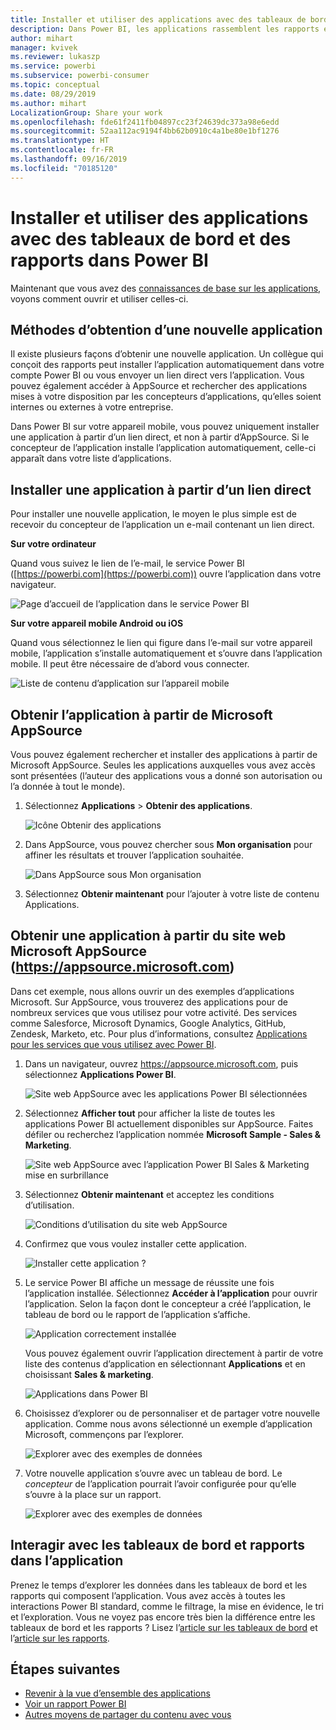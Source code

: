 ```yaml
---
title: Installer et utiliser des applications avec des tableaux de bord et des rapports dans Power BI
description: Dans Power BI, les applications rassemblent les rapports et tableaux de bord associés dans un même emplacement.
author: mihart
manager: kvivek
ms.reviewer: lukaszp
ms.service: powerbi
ms.subservice: powerbi-consumer
ms.topic: conceptual
ms.date: 08/29/2019
ms.author: mihart
LocalizationGroup: Share your work
ms.openlocfilehash: fde61f2411fb04897cc23f24639dc373a98e6edd
ms.sourcegitcommit: 52aa112ac9194f4bb62b0910c4a1be80e1bf1276
ms.translationtype: HT
ms.contentlocale: fr-FR
ms.lasthandoff: 09/16/2019
ms.locfileid: "70185120"
---
```

# <a name="install-and-use-apps-with-dashboards-and-reports-in-power-bi"></a>Installer et utiliser des applications avec des tableaux de bord et des rapports dans Power BI
Maintenant que vous avez des [connaissances de base sur les applications](end-user-apps.md), voyons comment ouvrir et utiliser celles-ci. 

## <a name="ways-to-get-a-new-app"></a>Méthodes d’obtention d’une nouvelle application
Il existe plusieurs façons d’obtenir une nouvelle application. Un collègue qui conçoit des rapports peut installer l’application automatiquement dans votre compte Power BI ou vous envoyer un lien direct vers l’application. Vous pouvez également accéder à AppSource et rechercher des applications mises à votre disposition par les concepteurs d’applications, qu’elles soient internes ou externes à votre entreprise. 

Dans Power BI sur votre appareil mobile, vous pouvez uniquement installer une application à partir d’un lien direct, et non à partir d’AppSource. Si le concepteur de l’application installe l’application automatiquement, celle-ci apparaît dans votre liste d’applications.

## <a name="install-an-app-from-a-direct-link"></a>Installer une application à partir d’un lien direct
Pour installer une nouvelle application, le moyen le plus simple est de recevoir du concepteur de l’application un e-mail contenant un lien direct.  

**Sur votre ordinateur** 

Quand vous suivez le lien de l’e-mail, le service Power BI ([https://powerbi.com](https://powerbi.com)) ouvre l’application dans votre navigateur. 

![Page d’accueil de l’application dans le service Power BI](./media/end-user-app-view/power-bi-app-from-link.png)

**Sur votre appareil mobile Android ou iOS** 

Quand vous sélectionnez le lien qui figure dans l’e-mail sur votre appareil mobile, l’application s’installe automatiquement et s’ouvre dans l’application mobile. Il peut être nécessaire de d’abord vous connecter. 

![Liste de contenu d’application sur l’appareil mobile](./media/end-user-app-view/power-bi-ios.png)

## <a name="get-the-app-from-microsoft-appsource"></a>Obtenir l’application à partir de Microsoft AppSource
Vous pouvez également rechercher et installer des applications à partir de Microsoft AppSource. Seules les applications auxquelles vous avez accès sont présentées (l’auteur des applications vous a donné son autorisation ou l’a donnée à tout le monde).

1. Sélectionnez **Applications**  > **Obtenir des applications**. 
   
    ![Icône Obtenir des applications](./media/end-user-app-view/power-bi-get-app2.png)    
2. Dans AppSource, vous pouvez chercher sous **Mon organisation** pour affiner les résultats et trouver l’application souhaitée.
   
    ![Dans AppSource sous Mon organisation](./media/end-user-app-view/power-bi-opportunity-app.png)
3. Sélectionnez **Obtenir maintenant** pour l’ajouter à votre liste de contenu Applications. 

## <a name="get-an-app-from-the-microsoft-appsource-website-httpsappsourcemicrosoftcom"></a>Obtenir une application à partir du site web Microsoft AppSource (https://appsource.microsoft.com)
Dans cet exemple, nous allons ouvrir un des exemples d’applications Microsoft. Sur AppSource, vous trouverez des applications pour de nombreux services que vous utilisez pour votre activité.  Des services comme Salesforce, Microsoft Dynamics, Google Analytics, GitHub, Zendesk, Marketo, etc. Pour plus d’informations, consultez [Applications pour les services que vous utilisez avec Power BI](../service-connect-to-services.md). 

1. Dans un navigateur, ouvrez https://appsource.microsoft.com, puis sélectionnez **Applications Power BI**.

    ![Site web AppSource avec les applications Power BI sélectionnées  ](./media/end-user-apps/power-bi-appsource.png)


2. Sélectionnez **Afficher tout** pour afficher la liste de toutes les applications Power BI actuellement disponibles sur AppSource. Faites défiler ou recherchez l’application nommée **Microsoft Sample - Sales & Marketing**.

    ![Site web AppSource avec l’application Power BI Sales & Marketing mise en surbrillance  ](./media/end-user-apps/power-bi-appsource-samples.png)

3. Sélectionnez **Obtenir maintenant** et acceptez les conditions d’utilisation.

    ![Conditions d’utilisation du site web AppSource ](./media/end-user-apps/power-bi-permission.png)


4. Confirmez que vous voulez installer cette application.

    ![Installer cette application ?  ](./media/end-user-apps/power-bi-app-install.png)

5. Le service Power BI affiche un message de réussite une fois l’application installée. Sélectionnez **Accéder à l’application** pour ouvrir l’application. Selon la façon dont le concepteur a créé l’application, le tableau de bord ou le rapport de l’application s’affiche.

    ![Application correctement installée ](./media/end-user-apps/power-bi-app-ready.png)

    Vous pouvez également ouvrir l’application directement à partir de votre liste des contenus d’application en sélectionnant **Applications** et en choisissant **Sales & marketing**.

    ![Applications dans Power BI](./media/end-user-apps/power-bi-apps.png)


6. Choisissez d’explorer ou de personnaliser et de partager votre nouvelle application. Comme nous avons sélectionné un exemple d’application Microsoft, commençons par l’explorer. 

    ![Explorer avec des exemples de données](./media/end-user-apps/power-bi-explore.png)

7.  Votre nouvelle application s’ouvre avec un tableau de bord. Le *concepteur* de l’application pourrait l’avoir configurée pour qu’elle s’ouvre à la place sur un rapport.  

    ![Explorer avec des exemples de données](./media/end-user-apps/power-bi-new-app.png)




## <a name="interact-with-the-dashboards-and-reports-in-the-app"></a>Interagir avec les tableaux de bord et rapports dans l’application
Prenez le temps d’explorer les données dans les tableaux de bord et les rapports qui composent l’application. Vous avez accès à toutes les interactions Power BI standard, comme le filtrage, la mise en évidence, le tri et l’exploration.  Vous ne voyez pas encore très bien la différence entre les tableaux de bord et les rapports ?  Lisez l’[article sur les tableaux de bord](end-user-dashboards.md) et l’[article sur les rapports](end-user-reports.md).  




## <a name="next-steps"></a>Étapes suivantes
* [Revenir à la vue d’ensemble des applications](end-user-apps.md)
* [Voir un rapport Power BI](end-user-report-open.md)
* [Autres moyens de partager du contenu avec vous](end-user-shared-with-me.md)
